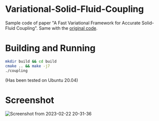 # Variational-Solid-Fluid-Coupling
Sample code of paper "A Fast Variational Framework for Accurate Solid-Fluid Coupling". Same with the [original code](https://www.cs.ubc.ca/labs/imager/tr/2007/Batty_VariationalFluids/).

# Building and Running

```bash
mkdir build && cd build
cmake .. && make -j7
./coupling
```

(Has been tested on Ubuntu 20.04)

# Screenshot
![Screenshot from 2023-02-22 20-31-36](https://user-images.githubusercontent.com/8120108/220620527-0d1cf12e-5b8c-436b-8675-52d787031535.png)
